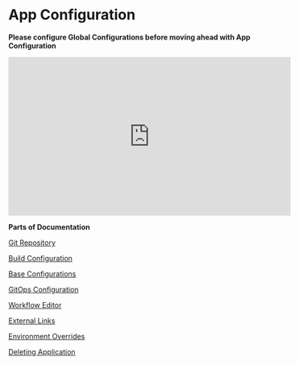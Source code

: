 # App Configuration

**Please configure Global Configurations before moving ahead with App Configuration**

<iframe width="560" height="315" src="https://www.youtube.com/watch?v=9u-pKiWV-tM" title="" frameborder="0" allowfullscreen></iframe>

**Parts of Documentation**

[Git Repository](git-material.md)

[Build Configuration](docker-build-configuration.md)

[Base Configurations](./base-config/README.md)

[GitOps Configuration](gitops-config.md)

[Workflow Editor](workflow/README.md)

[External Links](external-links.md)

[Environment Overrides](environment-overrides.md)

[Deleting Application](../deleting-application.md)

<!-- [Application Metrics](app-metrics.md) -->